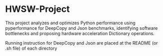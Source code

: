 # HWSW-Project
This project analyzes and optimizes Python performance using pyperformance for DeepCopy and Json benchmarks, identifying software bottlenecks and proposing hardware acceleration Dictionary operations.

Running instruction for DeepCopy and Json are placed at the README (or .sh file) of each directory
